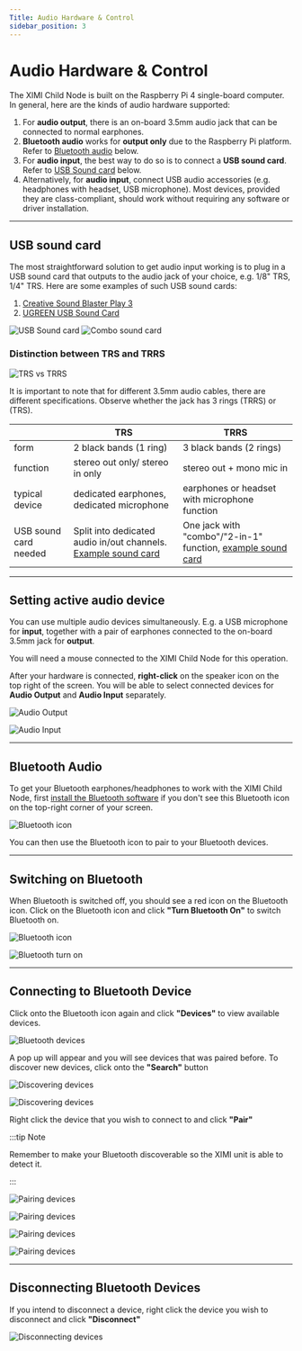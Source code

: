 ```yaml
---
Title: Audio Hardware & Control
sidebar_position: 3
---
```


# Audio Hardware & Control

The XIMI Child Node is built on the Raspberry Pi 4 single-board computer. In general, here are the kinds of audio hardware supported:

1. For **audio output**, there is an on-board 3.5mm audio jack that can be connected to normal earphones.
1. **Bluetooth audio** works for **output only** due to the Raspberry Pi platform. Refer to [Bluetooth audio](#bluetooth-audio) below.
1. For **audio input**, the best way to do so is to connect a **USB sound card**. Refer to [USB Sound card](#usb-sound-card) below.
1. Alternatively, for **audio input**, connect USB audio accessories (e.g. headphones with headset, USB microphone). Most devices, provided they are class-compliant, should work without requiring any software or driver installation.

---

## USB sound card

The most straightforward solution to get audio input working is to plug in a USB sound card that outputs to the audio jack of your choice, e.g. 1/8" TRS, 1/4" TRS. Here are some examples of such USB sound cards:

1. [Creative Sound Blaster Play 3](https://my.creative.com/p/sound-cards/sound-blaster-play-3#buy-menu)
1. [UGREEN USB Sound Card](https://www.amazon.com/UGREEN-External-Headphone-Microphone-Desktops/dp/B016CU2PEU/ref=sr_1_2_sspa?keywords=ugreen%2Bsound%2Bcard&qid=1637833947&sr=8-2-spons&spLa=ZW5jcnlwdGVkUXVhbGlmaWVyPUE1MTc1Sk83WURZTjImZW5jcnlwdGVkSWQ9QTA4MTg4NTkzT0JGQ0s5RzdJTzlPJmVuY3J5cHRlZEFkSWQ9QTA4NDUyMTk4TFY1VDJJQkwxMlAmd2lkZ2V0TmFtZT1zcF9hdGYmYWN0aW9uPWNsaWNrUmVkaXJlY3QmZG9Ob3RMb2dDbGljaz10cnVl&th=1)

![USB Sound card](/img/new-user-manual/child/15-audio.jpg)
![Combo sound card](/img/new-user-manual/child/16-audio.jpg)

### Distinction between TRS and TRRS

![TRS vs TRRS](/img/new-user-manual/trs-trrs.jpg)

It is important to note that for different 3.5mm audio cables, there are different specifications. Observe whether the jack has 3 rings (TRRS) or (TRS).

|                       | TRS                                                                                                                                   | TRRS                                                                                                                                                                                                                                                                                                                                                                                                                                                                                                                  |
| --------------------- | ------------------------------------------------------------------------------------------------------------------------------------- | --------------------------------------------------------------------------------------------------------------------------------------------------------------------------------------------------------------------------------------------------------------------------------------------------------------------------------------------------------------------------------------------------------------------------------------------------------------------------------------------------------------------- |
| form                  | 2 black bands (1 ring)                                                                                                                | 3 black bands (2 rings)                                                                                                                                                                                                                                                                                                                                                                                                                                                                                               |
| function              | stereo out only/ stereo in only                                                                                                       | stereo out + mono mic in                                                                                                                                                                                                                                                                                                                                                                                                                                                                                              |
| typical device        | dedicated earphones, dedicated microphone                                                                                             | earphones or headset with microphone function                                                                                                                                                                                                                                                                                                                                                                                                                                                                         |
| USB sound card needed | Split into dedicated audio in/out channels. [Example sound card](https://my.creative.com/p/sound-cards/sound-blaster-play-3#buy-menu) | One jack with "combo"/"2-in-1" function, [example sound card](https://www.amazon.com/UGREEN-External-Adapter-Aluminum-Desktops/dp/B087T5H3MQ/ref=sr_1_1_sspa?crid=3HNTPAZCHCFQ7&keywords=ugreen+sound+card+usb&qid=1637834043&sprefix=ugreen+sound+card%2Caps%2C423&sr=8-1-spons&psc=1&spLa=ZW5jcnlwdGVkUXVhbGlmaWVyPUEzNVlWQjNYSVhNR0wxJmVuY3J5cHRlZElkPUExMDM3Njc2MVFHMlRCSVZOS0ZFUSZlbmNyeXB0ZWRBZElkPUEwMTcyNjY1MUFXUTNVTkdKSTVBSiZ3aWRnZXROYW1lPXNwX2F0ZiZhY3Rpb249Y2xpY2tSZWRpcmVjdCZkb05vdExvZ0NsaWNrPXRydWU=) |

---

## Setting active audio device

You can use multiple audio devices simultaneously. E.g. a USB microphone for **input**, together with a pair of earphones connected to the on-board 3.5mm jack for **output**.

You will need a mouse connected to the XIMI Child Node for this operation.

After your hardware is connected, **right-click** on the speaker icon on the top right of the screen. You will be able to select connected devices for **Audio Output** and **Audio Input** separately.

![Audio Output](/img/new-user-manual/child-raspi/4-audio.png)

![Audio Input](/img/new-user-manual/child-raspi/30-audiodetection.png)

---

## Bluetooth Audio

To get your Bluetooth earphones/headphones to work with the XIMI Child Node, first [install the Bluetooth software](/docs/user-manual/performers/troubleshooting/installing-bluetooth) if you don't see this Bluetooth icon on the top-right corner of your screen.

![Bluetooth icon](/img/new-user-manual/child-raspi/bluetooth-icon.png)

You can then use the Bluetooth icon to pair to your Bluetooth devices.

---

## Switching on Bluetooth

When Bluetooth is switched off, you should see a red icon on the Bluetooth icon. Click on the Bluetooth icon and click **"Turn Bluetooth On"** to switch Bluetooth on.

![Bluetooth icon](/img/new-user-manual/child-raspi/bt-1.png)

![Bluetooth turn on](/img/new-user-manual/child-raspi/bt-2.png)

---

## Connecting to Bluetooth Device

Click onto the Bluetooth icon again and click **"Devices"** to view available devices.

![Bluetooth devices](/img/new-user-manual/child-raspi/bt-5.png)

A pop up will appear and you will see devices that was paired before. To discover new devices, click onto the **"Search"** button

![Discovering devices](/img/new-user-manual/child-raspi/bt-6.png)

![Discovering devices](/img/new-user-manual/child-raspi/bt-7.png)

Right click the device that you wish to connect to and click **"Pair"**

:::tip Note

Remember to make your Bluetooth discoverable so the XIMI unit is able to detect it.

:::

![Pairing devices](/img/new-user-manual/child-raspi/bt-8.png)

![Pairing devices](/img/new-user-manual/child-raspi/bt-9.png)

![Pairing devices](/img/new-user-manual/child-raspi/bt-10.png)

![Pairing devices](/img/new-user-manual/child-raspi/bt-11.png)

---

## Disconnecting Bluetooth Devices

If you intend to disconnect a device, right click the device you wish to disconnect and click **"Disconnect"**

![Disconnecting devices](/img/new-user-manual/child-raspi/bt-12.png)
